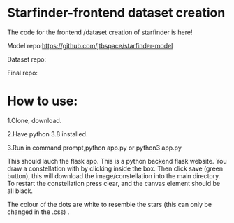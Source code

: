 # Starfinder-frontend dataset creation

The code for the frontend /dataset creation of starfinder is here!

Model repo:https://github.com/jtbspace/starfinder-model

Dataset repo:

Final repo:

# How to use:
1.Clone, download.

2.Have python 3.8 installed.

3.Run in command prompt,python app.py or python3 app.py


This should lauch the flask app.
This is a python backend flask website. You draw a constellation with by clicking inside the box. Then click save (green button), this will download the image/constellation into the main directory. To restart the constellation press clear, and the canvas element should be all black.

The colour of the dots are white to resemble the stars (this can only be changed in the .css) .
